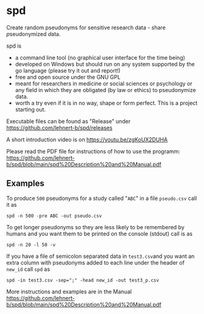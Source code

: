 # spd

Create random pseudonyms for sensitive research data - *s*hare *p*seudonymized *d*ata.

spd is
- a command line tool (no graphical user interface for the time being)
- developed on Windows but should run on any system supported by the go language (please try it out and report!)
- free and open source under the GNU GPL
- meant for researchers in medicine or social sciences or psychology or any field in which they are obligated (by law or ethics) to pseudonymize data.
- worth a try even if it is in no way, shape or form perfect. This is a project starting out.

Executable files can be found as "Release" under https://github.com/lehnert-b/spd/releases

A short introduction video is on https://youtu.be/zgKoUX2DUHA

Please read the PDF file for instructions of how to use the programm: https://github.com/lehnert-b/spd/blob/main/spd%20Description%20and%20Manual.pdf


## Examples
To produce `500` pseudonyms for a study called "`ABC`" in a file `pseudo.csv` call it as

```
spd -n 500 -pre ABC -out pseudo.csv
```

To get longer pseudonyms so they are less likely to be remembered by humans and you want them to be printed on the console (stdout) call is as

```
spd -n 20 -l 50 -v
```

If you have a file of semicolon separated data in `test3.csv`and you want an extra column with pseudonyms added to each line under the header of `new_id` call `spd` as

```
spd -in test3.csv -sep=";" -head new_id -out test3_p.csv
```

More instructions and examples are in the Manual https://github.com/lehnert-b/spd/blob/main/spd%20Description%20and%20Manual.pdf

